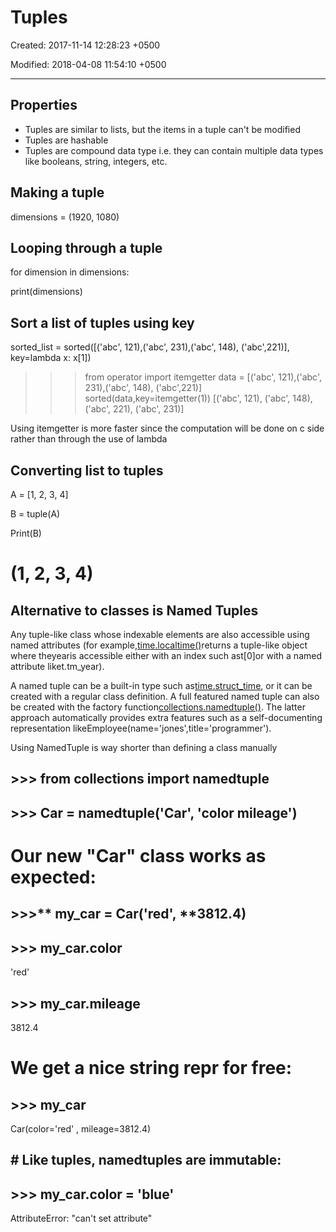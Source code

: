 # Tuples

Created: 2017-11-14 12:28:23 +0500

Modified: 2018-04-08 11:54:10 +0500

---

## Properties
-   Tuples are similar to lists, but the items in a tuple can't be modified
-   Tuples are hashable
-   Tuples are compound data type i.e. they can contain multiple data types like booleans, string, integers, etc.

## Making a tuple

dimensions = (1920, 1080)

## Looping through a tuple

for dimension in dimensions:

print(dimensions)

## Sort a list of tuples using key

sorted_list = sorted([('abc', 121),('abc', 231),('abc', 148), ('abc',221)], key=lambda x: x[1])

>>> from operator import itemgetter
>>> data = [('abc', 121),('abc', 231),('abc', 148), ('abc',221)]
>>> sorted(data,key=itemgetter(1))
[('abc', 121), ('abc', 148), ('abc', 221), ('abc', 231)]

Using itemgetter is more faster since the computation will be done on c side rather than through the use of lambda

## Converting list to tuples

A = [1, 2, 3, 4]

B = tuple(A)

Print(B)

# (1, 2, 3, 4)

## Alternative to classes is Named Tuples

Any tuple-like class whose indexable elements are also accessible using named attributes (for example,[time.localtime()](http://library/time.html)returns a tuple-like object where theyearis accessible either with an index such ast[0]or with a named attribute liket.tm_year).

A named tuple can be a built-in type such as[time.struct_time](http://library/time.html), or it can be created with a regular class definition. A full featured named tuple can also be created with the factory function[collections.namedtuple()](http://library/collections.html). The latter approach automatically provides extra features such as a self-documenting representation likeEmployee(name='jones',title='programmer').

Using NamedTuple is way shorter than defining a class manually

## >>> from collections import namedtuple
## >>> Car = namedtuple('Car', 'color mileage')

# Our new "Car" class works as expected:
## >>>** my_car = Car('red', **3812.4)
## >>> my_car.color
'red'
## >>> my_car.mileage
3812.4

# We get a nice **string repr for free:**
## >>> my_car
Car(color='red' , mileage=3812.4)

## # Like tuples, namedtuples are immutable:
## >>> my_car.color = 'blue'
AttributeError: "can't set attribute"


